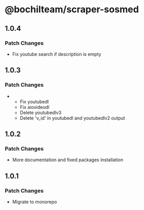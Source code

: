 # @bochilteam/scraper-sosmed

## 1.0.4

### Patch Changes

- Fix youtube search if description is empty

## 1.0.3

### Patch Changes

- - Fix youtubedl
  - Fix aiovideodl
  - Delete youtubedlv3
  - Delete 'v_id' in youtubedl and youtubedlv2 output

## 1.0.2

### Patch Changes

- More documentation and fixed packages installation

## 1.0.1

### Patch Changes

- Migrate to monorepo
